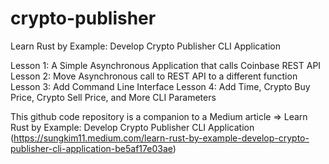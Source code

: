 # crypto-publisher
Learn Rust by Example: Develop Crypto Publisher CLI Application

Lesson 1: A Simple Asynchronous Application that calls Coinbase REST API
Lesson 2: Move Asynchronous call to REST API to a different function
Lesson 3: Add Command Line Interface
Lesson 4: Add Time, Crypto Buy Price, Crypto Sell Price, and More CLI Parameters

This github code repository is a companion to a Medium article => Learn Rust by Example: Develop Crypto Publisher CLI Application (https://sungkim11.medium.com/learn-rust-by-example-develop-crypto-publisher-cli-application-be5af17e03ae)
